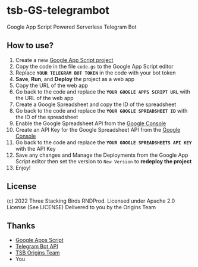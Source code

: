 # tsb-GS-telegrambot
Google App Script Powered Serverless Telegram Bot

## How to use?
1. Create a new [Google App Script project](https://www.google.com/script/start/)
2. Copy the code in the file `code.gs` to the Google App Script editor
3. Replace **`YOUR TELEGRAM BOT TOKEN`** in the code with your bot token
4. **Save**, **Run**, and **Deploy** the project as a web app
5. Copy the URL of the web app
6. Go back to the code and replace the **`YOUR GOOGLE APPS SCRIPT URL`** with the URL of the web app
7. Create a Google Spreadsheet and copy the ID of the spreadsheet
8. Go back to the code and replace the **`YOUR GOOGLE SPREADSHEET ID`** with the ID of the spreadsheet
9. Enable the Google Spreadsheet API from the [Google Console](https://console.cloud.google.com/apis/library/sheets.googleapis.com)
10. Create an API Key for the Google Spreadsheet API from the [Google Console](https://console.cloud.google.com/apis/credentials)
11. Go back to the code and replace the **`YOUR GOOGLE SPREADSHEETS API KEY`** with the API Key
12. Save any changes and Manage the Deployments from the Google App Script editor then set the version to `New Version` to **redeploy the project**
13. Enjoy!

## License
(c) 2022 Three Stacking Birds RNDProd.
Licensed under Apache 2.0 License (See LICENSE) 
Delivered to you by the Origins Team

## Thanks
- [Google Apps Script](https://developers.google.com/apps-script/)
- [Telegram Bot API](https://core.telegram.org/bots/api)
- [TSB Origins Team](https://github.com/orgs/threestackingbirds/teams/origins)
- You